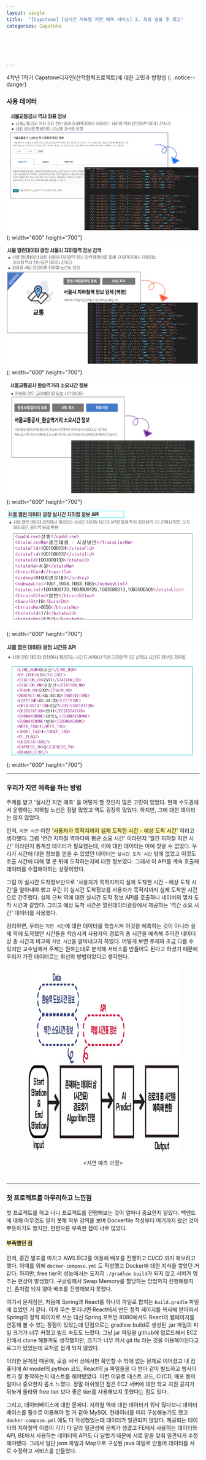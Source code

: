 ```yaml
---
layout: single
title:  "[Capstone] [실시간 지하철 지연 예측 서비스] 3. 최종 발표 후 회고"
categories: Capstone





---
```




4학년 1학기 Capstone디자인(산학협력프로젝트)에 대한 고민과 방향성
{: .notice--danger}



### 사용 데이터

![image-20240702183529839](/assets/images/20240701/img1.png){: width="600" height="700"}

![image-20240702183617028](/assets/images/20240701/img2.png){: width="600" height="700"}

![image-20240702183700702](/assets/images/20240701/img3.png){: width="600" height="700"}

![image-20240702183719011](/assets/images/20240701/img4.png){: width="600" height="700"}

![image-20240702183735175](/assets/images/20240701/img5.png){: width="600" height="700"}
<br/>
<hr/>

### 우리가 지연 예측을 하는 방법

 주제를 받고 '실시간 지연 예측' 을 어떻게 할 것인지 많은 고민이 있었다. 현재 수도권에서 운행하는 지하철 노선은 정말 많았고 역도 굉장히 많았다. 하지만, 그에 대한 데이터는 많지 않았다.

 먼저, `지연 시간` 이란 <span style="background-color:#fff5b1">'사용자가 목적지까지 실제 도착한 시간 - 예상 도착 시간'</span> 이라고 생각했다. 그럼 '연간 지하철 역마다의 평균 소요 시간' 이라던지 '월간 지하철 지연 시간' 이라던지 통계성 데이터가 필요했는데, 이에 대한 데이터는 아예 찾을 수 없었다. 우리가 시간에 대한 정보를 얻을 수 있었던 데이터는 `실시간 도착 시간` 밖에 없었고 이것도 호출 시간에 대해 몇 분 뒤에 도착하는지에 대한 정보였다. 그래서 이 API를 계속 호출해 데이터를 수집해야하는 상황이었다.

 그럼 이 실시간 도착정보만으로 '사용자가 목적지까지 실제 도착한 시간 - 예상 도착 시간'을 알아내야 했고 우린 이 실시간 도착정보를 사용자가 목적지까지 실제 도착한 시간으로 간주했다. 실제 근처 역에 대한 실시간 도착 정보 API를 호출하니 네이버의 열차 도착 시간과 같았다. 그리고 예상 도착 시간은 열린데이터광장에서 제공하는 '역간 소요 시간' 데이터를 사용했다.

 정리하면, 우리는 `지연 시간`에 대한 데이터를 학습시켜 이것을 예측하는 것이 아니라 실제 역에 도착했던 시간들을 학습시켜 사용자의 경로의 총 시간을 예측해 주어진 데이터 상 총 시간과 비교해 `지연 시간`을 알아내고자 하였다. 어떻게 보면 주제와 조금 다를 수 있지만 교수님께서 주제는 원하는대로 분석해 서비스를 만들어도 된다고 하셨기 때문에 우리가 가진 데이터로는 최선의 방법이었다고 생각한다.
<p align="center">
  <img src="/assets/images/20240701/flow.JPG" width="400" height="500">
  <br/>
  &lt;지연 예측 과정&gt;
</p>

<br/>
<hr/>

### 첫 프로젝트를 마무리하고 느낀점

첫 프로젝트를 하고 나니 프로젝트를 진행해보는 것이 얼마나 중요한지 알았다.
백엔드에 대해 아무것도 알지 못해 외부 강의를 보며 Dockerfile 작성부터 여기까지 왔던 것이 뿌듯하기도 했지만, 한편으론 부족한 점이 너무 많았다.

#### <span style="background-color:#fff5b1">부족했던 점</span>

먼저, 중간 발표를 마치고 AWS EC2를 이용해 배포를 진행하고 CI/CD 까지 해보려고 했다. 이때를 위해 `docker-compose.yml` 도 작성했고 Docker에 대한 지식을 쌓았던 거 같다. 하지만, free tier의 성능에서는 도저히 `./gradlew build`가 되지 않고 서버가 멈추는 현상이 발생했다. 구글링해서 Swap Memory를 할당하는 방법까지 진행해봤지만, 좀처럼 되지 않아 배포를 진행해보지 못했다.

여기서 문제점은, 처음에 Spring과 React를 하나의 파일로 합치는 `build.gradle` 파일에 있었던 거 같다. 이게 무슨 뜻이냐면 React에서 만든 정적 페이지를 복사해 받아와서 Spring의 정적 페이지로 쓰는 대신 Spring 포트인 8080에서도 React의 웹페이지를 연동해 볼 수 있는 장점이 있었는데 단점으로는 gradlew build로 생성된 .jar 파일의 파일 크기가 너무 커졌고 빌드 속도도 느렸다. 그냥 jar 파일을 github에 업로드해서 EC2 안에서 clone 해볼까도 생각했지만, 크기가 너무 커서 git lfs 라는 것을 이용해야된다고 로그가 떴었는데 모처럼 쉽게 되지 않았다.

이러한 문제점 때문에, 로컬 서버 상에서만 확인할 수 밖에 없는 문제로 이어졌고 내 컴퓨터에 AI model의 python 코드, React의 js 파일들을 다 받아 같이 빌드하고 웹사이트가 잘 동작하는지 테스트를 해야됐었다. 이런 이유로 테스트 코드, CI/CD, 배포 등이 얼마나 중요한지 몸소 느꼈다. 정말 아쉬웠던 점은 EC2 서버에 대한 학교 지원 공지가 뒤늦게 올라와 free tier 보다 좋은 tier를 사용해보지 못했다는 점도 있다..

그리고, 데이터베이스에 대한 문제다. 지하철 역에 대한 데이터가 워낙 많다보니 데이터베이스를 필수로 이용해야 할 거 같아 MySQL 컨테이너를 미리 구성해놓기도 했고 `docker-compose.yml` 에도 다 작성했었는데 데이터가 일관되지 않았다. 제공되는 데이터의 지하철역 이름이 각기 다 달라 일관성에 문제가 생겼고 FE에서 사용하는 데이터와 API, BE에서 사용하는 데이터와 API도 다 달랐기 때문에 서로 말을 맞춰 일관되게 수정해야됐다. 그래서 일단 json 파일과 Map으로 구성된 java 파일로 만들어 데이터를 서로 수정하고 서비스를 만들었다. 
